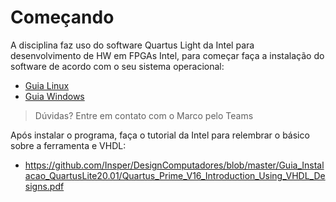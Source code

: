 # Começando

A disciplina faz uso do software Quartus Light da Intel para desenvolvimento de HW em FPGAs Intel,
para começar faça a instalação do software de acordo com o seu sistema operacional:

- [Guia Linux](https://github.com/Insper/DesignComputadores/blob/master/Guia_Instalacao_QuartusLite20.01/(Ubuntu%2020.04.1%20LTS%20(Focal%20Fossa))Guia_Instalacao_QuartusLite20.01_CycloneV_ModelSim.md)
- [Guia Windows](https://github.com/Insper/DesignComputadores/blob/master/Guia_Instalacao_QuartusLite20.01/Windows_Guia_Instalacao_QuartusLite20.01_CycloneV_ModelSim_02_24.md)

> Dúvidas? Entre em contato com o Marco pelo Teams

Após instalar o programa, faça o tutorial da Intel para relembrar o básico sobre a ferramenta e VHDL:

- https://github.com/Insper/DesignComputadores/blob/master/Guia_Instalacao_QuartusLite20.01/Quartus_Prime_V16_Introduction_Using_VHDL_Designs.pdf
